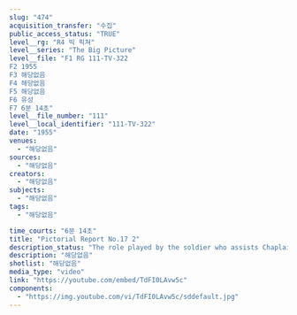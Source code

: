 ```yaml
---
slug: "474"
acquisition_transfer: "수집"
public_access_status: "TRUE"
level__rg: "R4 빅 픽쳐"
level__series: "The Big Picture"
level__file: "F1 RG 111-TV-322
F2 1955
F3 해당없음
F4 해당없음
F5 해당없음
F6 유성
F7 6분 14초"
level__file_number: "111"
level__local_identifier: "111-TV-322"
date: "1955"
venues: 
  - "해당없음"
sources: 
  - "해당없음"
creators: 
  - "해당없음"
subjects: 
  - "해당없음"
tags: 
  - "해당없음"

time_courts: "6분 14초"
title: "Pictorial Report No.17 2"
description_status: "The role played by the soldier who assists Chaplain, 'Chaplain`s assistant'; the Army`s wave making machine—the story of the S.S. Neversail, a device for training stevedores; how parachutes are packed; and an underground housing unit in the far North."
description: "해당없음"
shotlist: "해당없음"
media_type: "video"
link: "https://youtube.com/embed/TdFI0LAvw5c"
components: 
  - "https://img.youtube.com/vi/TdFI0LAvw5c/sddefault.jpg"
---
```

